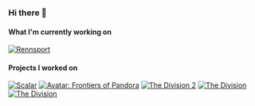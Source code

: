 ### Hi there 👋

#### What I'm currently working on
[![Rennsport](https://img.youtube.com/vi/CsTsAPN_xcI/default.jpg)](https://www.youtube.com/watch?v=CsTsAPN_xcI)

#### Projects I worked on
[![Scalar](https://img.youtube.com/vi/B_Fkyj2GYeo/default.jpg)](https://youtu.be/B_Fkyj2GYeo)
[![Avatar: Frontiers of Pandora](https://img.youtube.com/vi/Axmg1E4HrVE/default.jpg)](https://youtu.be/Axmg1E4HrVE)
[![The Division 2](https://img.youtube.com/vi/MtiGg0P0Kyg/default.jpg)](https://youtu.be/MtiGg0P0Kyg)
[![The Division](https://img.youtube.com/vi/njfj6KwEAfg/default.jpg)](https://youtu.be/njfj6KwEAfg)
[![The Division](https://img.youtube.com/vi/4h8EDGWCYks/default.jpg)](https://youtu.be/4h8EDGWCYks)

